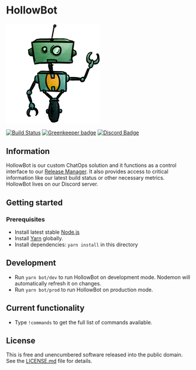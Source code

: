 # HollowBot

<img src="/hollowbotalpha.png" alt="HollowBot" width="256px" />

[![Build Status](https://img.shields.io/travis/hollowverse/hollowbot.svg)](https://travis-ci.org/hollowverse/hollowbot)
[![Greenkeeper badge](https://badges.greenkeeper.io/hollowverse/hollowbot.svg)](https://greenkeeper.io/hollowverse/hollowbot)
[![Discord Badge](https://img.shields.io/discord/308394001789353985.svg)](https://discordapp.com/invite/KmnPYnu)


## Information

HollowBot is our custom ChatOps solution and it functions as a control interface to our [Release Manager](https://github.com/hollowverse/release-manager). It also provides access to critical information like our latest build status or other necessary metrics. HollowBot lives on our Discord server.

## Getting started

### Prerequisites

* Install latest stable [Node.js](https://nodejs.org/en/)
* Install [Yarn](https://yarnpkg.com/lang/en/docs/install/) globally.
* Install dependencies: `yarn install` in this directory

## Development

* Run `yarn bot/dev` to run HollowBot on development mode. Nodemon will automatically refresh it on changes.
* Run `yarn bot/prod` to run HollowBot on production mode.

## Current functionality

* Type `!commands` to get the full list of commands available.

## License

This is free and unencumbered software released into the public domain. See the [LICENSE.md](./LICENSE.md) file for details.